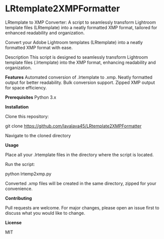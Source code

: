 # LRtemplate2XMPFormatter
LRtemplate to XMP Converter: A script to seamlessly transform Lightroom template files (LRtemplate) into a neatly formatted XMP format, tailored for enhanced readability and organization.

Convert your Adobe Lightroom templates (LRtemplate) into a neatly formatted XMP format with ease.

Description
This script is designed to seamlessly transform Lightroom template files (.lrtemplate) into the XMP format, enhancing readability and organization.

**Features**
Automated conversion of .lrtemplate to .xmp.
Neatly formatted output for better readability.
Bulk conversion support.
Zipped XMP output for space efficiency.

**Prerequisites**
Python 3.x

**Installation**

Clone this repository:

git clone https://github.com/lavalava45/LRtemplate2XMPFormatter

Navigate to the cloned directory

**Usage**

Place all your .lrtemplate files in the directory where the script is located.

Run the script:

python lrtemp2xmp.py

Converted .xmp files will be created in the same directory, zipped for your convenience.

**Contributing**

Pull requests are welcome. For major changes, please open an issue first to discuss what you would like to change.

**License**

MIT
